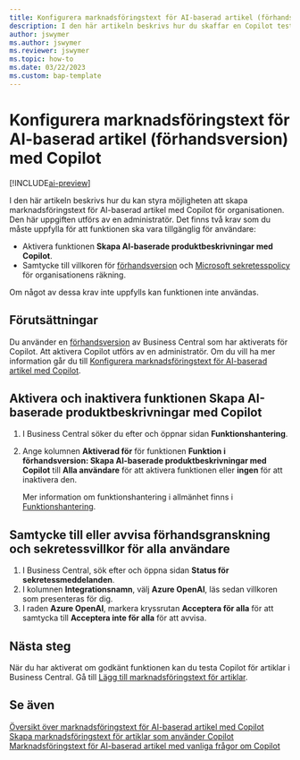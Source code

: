```yaml
---
title: Konfigurera marknadsföringstext för AI-baserad artikel (förhandsversion) med Copilot
description: I den här artikeln beskrivs hur du skaffar en Copilot testversion av Business Central och aktiverar Copilot för en miljö
author: jswymer
ms.author: jswymer
ms.reviewer: jswymer
ms.topic: how-to
ms.date: 03/22/2023
ms.custom: bap-template
---
```


# <a name="configure-ai-powered-item-marketing-text-preview-with-copilot"></a>Konfigurera marknadsföringstext för AI-baserad artikel (förhandsversion) med Copilot

[!INCLUDE[ai-preview](includes/ai-preview.md)]

I den här artikeln beskrivs hur du kan styra möjligheten att skapa marknadsföringstext för AI-baserad artikel med Copilot för organisationen. Den här uppgiften utförs av en administratör. Det finns två krav som du måste uppfylla för att funktionen ska vara tillgänglig för användare:

- Aktivera funktionen **Skapa AI-baserade produktbeskrivningar med Copilot**.
- Samtycke till villkoren för [förhandsversion](https://dynamics.microsoft.com/legaldocs/supp-dynamics365-preview/) och [Microsoft sekretesspolicy](https://go.microsoft.com/fwlink/?LinkId=521839) för organisationens räkning.

Om något av dessa krav inte uppfylls kan funktionen inte användas.

## <a name="prerequisites"></a>Förutsättningar

Du använder en [förhandsversion](ai-preview-getstarted.md) av Business Central som har aktiverats för Copilot. Att aktivera Copilot utförs av en administratör. Om du vill ha mer information går du till [Konfigurera marknadsföringstext för AI-baserad artikel med Copilot](enable-ai.md).

## <a name="enable-or-disable-create-ai-powered-product-descriptions-with-copilot"></a>Aktivera och inaktivera funktionen Skapa AI-baserade produktbeskrivningar med Copilot

1. I Business Central söker du efter och öppnar sidan **Funktionshantering**.
2. Ange kolumnen **Aktiverad för** för funktionen **Funktion i förhandsversion: Skapa AI-baserade produktbeskrivningar med Copilot** till **Alla användare** för att aktivera funktionen eller **ingen** för att inaktivera den.

   Mer information om funktionshantering i allmänhet finns i [Funktionshantering](/dynamics365/business-central/dev-itpro/administration/feature-management).

## <a name="consent-to-or-reject-preview-and-privacy-terms-and-conditions-for-all-users"></a>Samtycke till eller avvisa förhandsgranskning och sekretessvillkor för alla användare

1. I Business Central, sök efter och öppna sidan **Status för sekretessmeddelanden**.
2. I kolumnen **Integrationsnamn**, välj **Azure OpenAI**, läs sedan villkoren som presenteras för dig.
3. I raden **Azure OpenAI**, markera kryssrutan **Acceptera för alla** för att samtycka till **Acceptera inte för alla** för att avvisa.

## <a name="next-steps"></a>Nästa steg

När du har aktiverat om godkänt funktionen kan du testa Copilot för artiklar i Business Central. Gå till [Lägg till marknadsföringstext för artiklar](item-marketing-text.md).  

## <a name="see-also"></a>Se även

[Översikt över marknadsföringstext för AI-baserad artikel med Copilot](ai-overview.md)  
[Skapa marknadsföringstext för artiklar som använder Copilot](item-marketing-text.md)  
[Marknadsföringstext för AI-baserad artikel med vanliga frågor om Copilot](ai-faq.md)  
